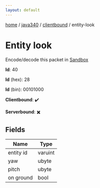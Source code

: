 ```yaml
---
layout: default
---
```


[home](/)  /  [java340](/protocol/java340)  /  [clientbound](/protocol/java340/clientbound)  /  entity-look

# Entity look

Encode/decode this packet in [Sandbox](../../../sandbox/java340#Clientbound.EntityLook)

**Id**: 40

**Id** (hex): 28

**Id** (bin): 00101000

**Clientbound**: ✔️

**Serverbound**: ✖️

## Fields

Name | Type
---|---
entity id | varuint
yaw | ubyte
pitch | ubyte
on ground | bool
